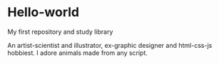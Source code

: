 # Hello-world
My first repository and study library

An artist-scientist and illustrator, ex-graphic designer and html-css-js hobbiest.
I adore animals made from any script.
